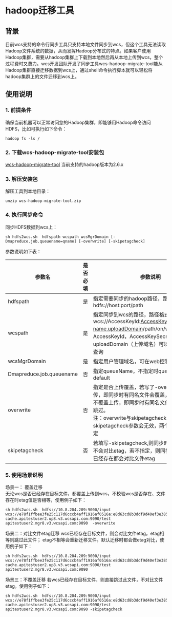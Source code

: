 # hadoop迁移工具

## 背景
目前wcs支持的命令行同步工具只支持本地文件同步到wcs，但这个工具无法读取Hadoop文件系统的数据，从而发挥Hadoop分布式的特点。如果客户使用Hadoop集群，需要从hadoop集群上下载到本地然后再从本地上传到wcs，整个过程费时又费力。wcs开发团队开发了同步工具wcs-hadoop-migrate-tool能从Hadoop集群直接迁移数据到wcs上，通过shell命令执行脚本就可以轻松将hadoop集群上的文件迁移到wcs上。
## 使用说明
### 1. 前提条件
确保当前机器可以正常访问您的Hadoop集群，即能够用Hadoop命令访问HDFS，比如可执行如下命令：
```
hadoop fs -ls /
```
### 2. 下载wcs-hadoop-migrate-tool安装包
[wcs-hadoop-migrate-tool](https://wcsd.chinanetcenter.com/tool/wcs-hadoop-migrate-tool.zip)
当前支持的hadoop版本为2.6.x
### 3. 解压安装包
解压工具到本地目录：
```
unzip wcs-hadoop-migrate-tool.zip
```
### 4. 执行同步命令
同步HDFS数据到wcs上：
```
sh hdfs2wcs.sh  hdfspath wcspath wcsMgrDomain [-Dmapreduce.job.queuename=qname] [-overwrite] [-skipetagcheck] 
```
参数说明如下表：

| 参数名  |是否必填   |参数说明   |   
| ------------ | ------------ | ------------ | 
| hdfspath  | 是  | 指定需要同步的hadoop路径，路径格式为：hdfs://host:port/path |  
|wcspath   | 是 |指定同步到wcs的路径，路径格式为： wcs://AccessKeyId:AccessKeySecret@bucket-name.uploadDomain/path/on/wcs，其中AccessKeyId，AccessKeySecret，uploadDomain（上传域名）可以从web控制台上查询 | 
| wcsMgrDomain  | 是  |指定用户管理域名，可在web控制台上查询   |
|Dmapreduce.job.queuename|否|指定queueName，不指定时queueName默认为default|
|overwrite|否|指定是否上传覆盖，若写了-overwrite，则覆盖上传，即同步时有同名文件会覆盖，若不指定则默认不覆盖上传，即同步时有同名文件且etag相等直接跳过。<br/>注：overwrite与skipetagcheck同时指定时，skipetagcheck参数会无效，两个参数不可同时指定|
|skipetagcheck|否|若填写-skipetagcheck,则同步时已经存在的文件不会对比etag，若不指定，则同步时不管文件是否已经存在都会对比文件etag|
### 5. 使用场景说明
场景一： 覆盖迁移   
无论wcs是否已经存在目标文件，都覆盖上传到wcs，不校验wcs是否存在、文件存在时etag值是否相等，使用例子如下：
```
sh hdfs2wcs.sh  hdfs://10.8.204.209:9000/input wcs://e78f1ffbee3fe25c117d6cccb4aff1916af0516a:e8d63cd8b3ddf9d40ef3e3855bec511eaa683cdf@bucket-cache.apitestuser2.up8.v3.wcsapi.com:9090/test apitestuser2.mgr8.v3.wcsapi.com:9090  -overwrite 
```
场景二：对比文件etag迁移
wcs已经存在目标文件，则会对比文件etag，etag相等则跳过此文件；
etag不相等会重新迁移文件。默认迁移时都会做etag对比，使用例子如下：
```
sh hdfs2wcs.sh  hdfs://10.8.204.209:9000/input wcs://e78f1ffbee3fe25c117d6cccb4aff1916af0516a:e8d63cd8b3ddf9d40ef3e3855bec511eaa683cdf@bucket-cache.apitestuser2.up8.v3.wcsapi.com:9090/test apitestuser2.mgr8.v3.wcsapi.com:9090
```
场景三：不覆盖迁移
若wcs已经存在目标文件，则直接跳过此文件，不对比文件etag。使用例子如下：
```
sh hdfs2wcs.sh  hdfs://10.8.204.209:9000/input wcs://e78f1ffbee3fe25c117d6cccb4aff1916af0516a:e8d63cd8b3ddf9d40ef3e3855bec511eaa683cdf@bucket-cache.apitestuser2.up8.v3.wcsapi.com:9090/test apitestuser2.mgr8.v3.wcsapi.com:9090 -skipetagcheck
```


